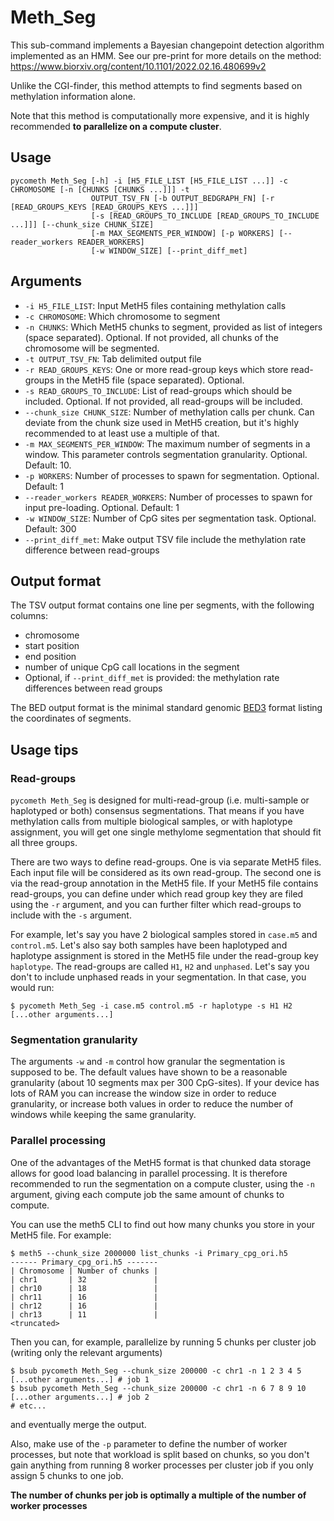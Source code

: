 # Meth_Seg

This sub-command implements a Bayesian changepoint detection algorithm implemented as an HMM. See our pre-print for more details on the method:
https://www.biorxiv.org/content/10.1101/2022.02.16.480699v2

Unlike the CGI-finder, this method attempts to find segments based on methylation information alone. 

Note that this method is computationally more expensive, and it is highly recommended **to parallelize on a compute cluster**.

## Usage
    pycometh Meth_Seg [-h] -i [H5_FILE_LIST [H5_FILE_LIST ...]] -c CHROMOSOME [-n [CHUNKS [CHUNKS ...]]] -t
                      OUTPUT_TSV_FN [-b OUTPUT_BEDGRAPH_FN] [-r [READ_GROUPS_KEYS [READ_GROUPS_KEYS ...]]]
                      [-s [READ_GROUPS_TO_INCLUDE [READ_GROUPS_TO_INCLUDE ...]]] [--chunk_size CHUNK_SIZE]
                      [-m MAX_SEGMENTS_PER_WINDOW] [-p WORKERS] [--reader_workers READER_WORKERS] 
                      [-w WINDOW_SIZE] [--print_diff_met]

## Arguments
 * `-i H5_FILE_LIST`: Input MetH5 files containing methylation calls
 * `-c CHROMOSOME`: Which chromosome to segment
 * `-n CHUNKS`: Which MetH5 chunks to segment, provided as list of integers (space separated). Optional. If not provided, all chunks of the chromosome will be segmented. 
 * `-t OUTPUT_TSV_FN`: Tab delimited output file
 * `-r READ_GROUPS_KEYS`: One or more read-group keys which store read-groups in the MetH5 file (space separated). Optional.
 * `-s READ_GROUPS_TO_INCLUDE`: List of read-groups which should be included. Optional. If not provided, all read-groups will be included.
 * `--chunk_size CHUNK_SIZE`: Number of methylation calls per chunk. Can deviate from the chunk size used in MetH5 creation, but it's highly recommended to at least use a multiple of that.
 * `-m MAX_SEGMENTS_PER_WINDOW`: The maximum number of segments in a window. This parameter controls segmentation granularity. Optional. Default: 10. 
 * `-p WORKERS`: Number of processes to spawn for segmentation. Optional. Default: 1
 * `--reader_workers READER_WORKERS`: Number of processes to spawn for input pre-loading. Optional. Default: 1
 * `-w WINDOW_SIZE`: Number of CpG sites per segmentation task. Optional. Default: 300
 * `--print_diff_met`: Make output TSV file include the methylation rate difference between read-groups

## Output format

The TSV output format contains one line per segments, with the following columns: 
* chromosome
* start position
* end position
* number of unique CpG call locations in the segment
* Optional, if `--print_diff_met` is provided: the methylation rate differences between read groups 

The BED output format is the minimal standard genomic [BED3](https://genome.ucsc.edu/FAQ/FAQformat.html#format1) format listing the coordinates of segments.


## Usage tips

### Read-groups

`pycometh Meth_Seg` is designed for multi-read-group (i.e. multi-sample or haplotyped or both) consensus segmentations.
That means if you have methylation calls from multiple biological samples, or with haplotype assignment, you will get one single
methylome segmentation that should fit all three groups.

There are two ways to define read-groups. One is via separate MetH5 files. Each input file will be considered as its own read-group.
The second one is via the read-group annotation in the MetH5 file. If your MetH5 file contains read-groups, you can define
under which read group key they are filed using the `-r` argument, and you can further filter which read-groups to include with the `-s`
argument. 

For example, let's say you have 2 biological samples stored in `case.m5` and `control.m5`. Let's also say both samples have been
haplotyped and haplotype assignment is stored in the MetH5 file under the read-group key `haplotype`. The read-groups are 
called `H1`, `H2` and `unphased`. Let's say you don't to include unphased reads in your segmentation. In that case, you would run:

    $ pycometh Meth_Seg -i case.m5 control.m5 -r haplotype -s H1 H2 [...other arguments...]

### Segmentation granularity

The arguments `-w` and `-m` control how granular the segmentation is supposed to be. The default values have shown to be a reasonable
granularity (about 10 segments max per 300 CpG-sites). If your device has lots of RAM you can increase the window size in order to
reduce granularity, or increase both values in order to reduce the number of windows while keeping the same granularity.

### Parallel processing

One of the advantages of the MetH5 format is that chunked data storage allows for good load balancing in parallel processing.
It is therefore recommended to run the segmentation on a compute cluster, using the `-n` argument, giving each compute job the 
same amount of chunks to compute. 

You can use the meth5 CLI to find out how many chunks you store in your MetH5 file. For example:

    $ meth5 --chunk_size 2000000 list_chunks -i Primary_cpg_ori.h5
    ------ Primary_cpg_ori.h5 -------
    | Chromosome | Number of chunks |
    | chr1       | 32               |
    | chr10      | 18               |
    | chr11      | 16               |
    | chr12      | 16               |
    | chr13      | 11               |
    <truncated>

Then you can, for example, parallelize by running 5 chunks per cluster job (writing only the relevant arguments)

    $ bsub pycometh Meth_Seg --chunk_size 200000 -c chr1 -n 1 2 3 4 5 [...other arguments...] # job 1
    $ bsub pycometh Meth_Seg --chunk_size 200000 -c chr1 -n 6 7 8 9 10 [...other arguments...] # job 2
    # etc...

and eventually merge the output.

Also, make use of the `-p` parameter to define the number of worker processes, but note that workload is split based on chunks,
so you don't gain anything from running 8 worker processes per cluster job if you only assign 5 chunks to one job. 

**The number of chunks per job is optimally a multiple of the number of worker processes** 